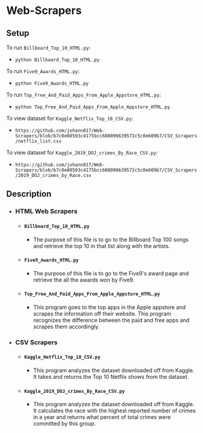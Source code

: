 # Web-Scrapers

## Setup

To run `Billboard_Top_10_HTML.py`:
- `python Billboard_Top_10_HTML.py`

To run `Five9_Awards_HTML.py`:
- `python Five9_Awards_HTML.py`

To run `Top_Free_And_Paid_Apps_From_Apple_Appstore_HTML.py`:
- `python Top_Free_And_Paid_Apps_From_Apple_Appstore_HTML.py`

To view dataset for `Kaggle_Netflix_Top_10_CSV.py`:
- `https://github.com/johann017/Web-Scrapers/blob/b7c0e00593c4175bcc608096639572c5c0e609b7/CSV_Scrapers/netflix_list.csv`

To view dataset for `Kaggle_2019_DOJ_crimes_By_Race_CSV.py`:
- `https://github.com/johann017/Web-Scrapers/blob/b7c0e00593c4175bcc608096639572c5c0e609b7/CSV_Scrapers/2019_DOJ_crimes_by_Race.csv`

## Description

- ### HTML Web Scrapers

  - #### `Billboard_Top_10_HTML.py`
    - The purpose of this file is to go to the Billboard Top 100 songs and retrieve the top 10 in that list along with the artists.

  - #### `Five9_Awards_HTML.py`
    - The purpose of this file is to go to the Five9's award page and retrieve the all the awards won by Five9.
    
  - #### `Top_Free_And_Paid_Apps_From_Apple_Appstore_HTML.py`
    - This program goes to the top apps in the Apple appstore and scrapes the information off their website. This program recognizes the difference between the paid and free apps and scrapes them accordingly.
    
- ### CSV Scrapers
  - #### `Kaggle_Netflix_Top_10_CSV.py`
    - This program analyzes the dataset downloaded off from Kaggle. It takes and returns the Top 10 Netflix shows from the dataset.
 
  - #### `Kaggle_2019_DOJ_crimes_By_Race_CSV.py`
    - This program analyzes the dataset downloaded off from Kaggle. It calculates the race with the highest reported number of crimes in a year and returns what percent of total crimes were committed by this group.
